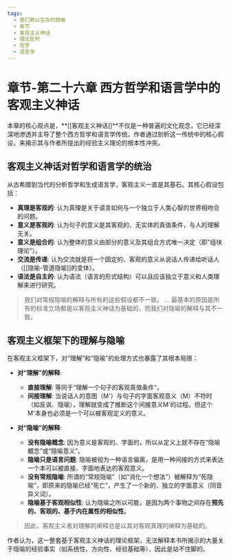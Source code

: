 ```yaml
---
tags:
  - 我们赖以生存的隐喻
  - 章节
  - 客观主义神话
  - 理论批判
  - 哲学
  - 语言学
---
```


# 章节-第二十六章 西方哲学和语言学中的客观主义神话

本章的核心观点是，**[[客观主义神话]]**不仅是一种普遍的文化观念，它已经深深地渗透并主导了整个西方哲学和语言学传统。作者通过剖析这一传统中的核心假设，来揭示其与作者所提出的经验主义理论的根本性冲突。

## 客观主义神话对哲学和语言学的统治

从古希腊到当代的分析哲学和生成语言学，客观主义一直是其基石。其核心假设包括：
-   **真理是客观的**: 认为真理是关于语言如何与一个独立于人类心智的世界相吻合的问题。
-   **意义是客观的**: 认为句子的意义是其客观的、无实体的真值条件，与人的理解无关。
-   **意义是组合的**: 认为整体的意义由部分的意义及其组合方式唯一决定（即“组块理论”）。
-   **交流是传递**: 认为交流就是将一个固定的、客观的意义从说话人传递给听话人（[[隐喻-管道隐喻]]的变体）。
-   **语法是自主的**: 认为语法（语言的形式结构）可以且应该独立于意义和人类理解来进行研究。

> 我们对常规隐喻的解释与所有的这些假设都不一致。
> ...
> 最基本的原因是所有的标准立场都是以客观主义神话为基础的，而我们对隐喻的解释与其不一致。

## 客观主义框架下的理解与隐喻

在客观主义框架下，对“理解”和“隐喻”的处理方式也暴露了其根本局限：

-   **对“理解”的解释**:
    -   **直接理解**: 等同于“理解一个句子的客观真值条件”。
    -   **间接理解**: 当说话人的意图（M'）与句子的字面客观意义（M）不符时（如反讽、隐喻），理解就变成了推断这个间接意义M'的过程。但这个M'本身也必须是一个可以被客观定义的意义。

-   **对“隐喻”的解释**:
    -   **没有隐喻概念**: 因为意义是客观的、字面的，所以从定义上就不存在“隐喻概念”或“隐喻意义”。
    -   **隐喻只是语言问题**: 隐喻被视为一种语言偏离，是用一种间接的方式来表达一个本可以被直接、字面地表达的客观意义。
    -   **没有常规隐喻**: 所谓的“常规隐喻”（如“消化一个想法”）被解释为“死隐喻”，即原来的隐喻已经“死亡”，产生了一个新的、独立的字面意义（同音异义词）。
    -   **隐喻基于客观相似性**: 认为隐喻之所以可能，是因为两个事物之间存在**预先的、客观的、基于内在属性的相似性**。

> 因此，客观主义者对理解的阐释总是以其对客观真理的阐释为基础的。

作者认为，这一整套基于客观主义神话的理论框架，无法解释本书所揭示的大量关于隐喻的经验事实（如系统性、方向性、经验基础等），因此是站不住脚的。